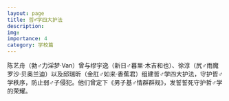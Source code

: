 ```yaml
---
layout: page
title: 哲♂学四大护法
description:
img:
importance: 4
category: 学校篇
---
```


陈艺舟（勃♂力淫梦·Van）曾与缪宇逸（新日♂暮里·木吉和也）、徐淳（尻♂雨魔罗沙·贝奥兰迪）以及邱瑞昕（金肛♂如来·香蕉君）组建哲♂学四大护法，守护哲♂学秩序，防止弱♂子侵犯。他们曾定下《男子基♂情群群规》，发誓誓死守护哲♂学的荣耀。